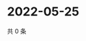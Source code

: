 # 2022-05-25

共 0 条

<!-- BEGIN WEIBO -->
<!-- 最后更新时间 Wed May 25 2022 02:07:30 GMT+0800 (China Standard Time) -->

<!-- END WEIBO -->
